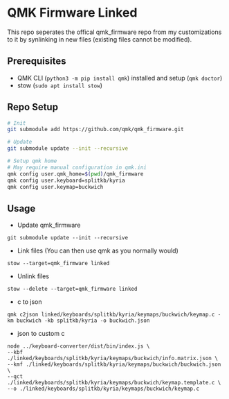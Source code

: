 # QMK Firmware Linked

This repo seperates the offical qmk_firmware repo from my customizations to it by synlinking in new files (existing files cannot be modified).

## Prerequisites

* QMK CLI (`python3 -m pip install qmk`) installed and setup (`qmk doctor`)
* stow (`sudo apt install stow`)

## Repo Setup 

```bash
# Init
git submodule add https://github.com/qmk/qmk_firmware.git

# Update
git submodule update --init --recursive

# Setup qmk home
# May require manual configuration in qmk.ini
qmk config user.qmk_home=$(pwd)/qmk_firmware
qmk config user.keyboard=splitkb/kyria
qmk config user.keymap=buckwich
```

## Usage

* Update qmk_firmware
```
git submodule update --init --recursive
```
* Link files (You can then use qmk as you normally would)
``` 
stow --target=qmk_firmware linked
```
* Unlink files
```
stow --delete --target=qmk_firmware linked 
```
* c to json
```
qmk c2json linked/keyboards/splitkb/kyria/keymaps/buckwich/keymap.c -km buckwich -kb splitkb/kyria -o buckwich.json
```
* json to custom c
``` 
node ../keyboard-converter/dist/bin/index.js \
--kbf ./linked/keyboards/splitkb/kyria/keymaps/buckwich/info.matrix.json \
--kmf ./linked/keyboards/splitkb/kyria/keymaps/buckwich/buckwich.json \
--qct ./linked/keyboards/splitkb/kyria/keymaps/buckwich/keymap.template.c \
--o ./linked/keyboards/splitkb/kyria/keymaps/buckwich/keymap.c
``` 